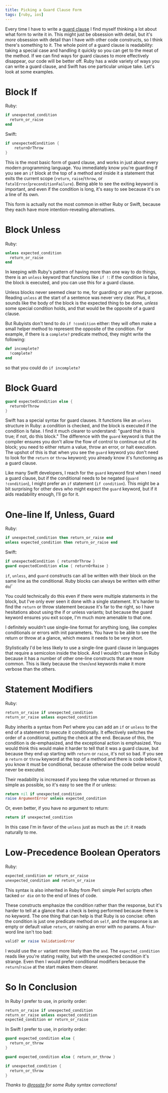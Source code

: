 ```yaml
---
title: Picking a Guard Clause Form
tags: [ruby, ios]
---
```


Every time I have to write a [guard clause](http://wiki.c2.com/?GuardClause) I find myself thinking a lot about what form to write it in. This might just be obsession with detail, but it's _more_ obsession with detail than I have with other code constructs, so I think there's something to it. The whole point of a guard clause is readability: taking a special case and handling it quickly so you can get to the meat of the method. If we can find ways for guard clauses to more effectively disappear, our code will be better off. Ruby has a wide variety of ways you can write a guard clause, and Swift has one particular unique take. Let's look at some examples.

# Block If
Ruby:

```ruby
if unexpected_condition
  return_or_raise
end
```

Swift:

```swift
if unexpectedCondition {
    returnOrThrow
}
```

This is the most basic form of guard clause, and works in just about every modern programming language. You immediately know you're guarding if you see an `if` block at the top of a method and inside it a statement that exits the current scope (`return`, `raise`/`throw`, or `fatalError`/`preconditionFailure`). Being able to see the exiting keyword is important, and even if the condition is long, it's easy to see because it's on a line of its own.

This form is actually not the most common in either Ruby or Swift, because they each have more intention-revealing alternatives.

# Block Unless

Ruby:

```ruby
unless expected_condition
  return_or_raise
end
```

In keeping with Ruby's pattern of having more than one way to do things, there is an `unless` keyword that functions like `if !`: if the condition is false, the block is executed, and you can use this for a guard clause.

Unless blocks never seemed clear to me, for guarding or any other purpose. Reading `unless` at the start of a sentence was never very clear. Plus, it sounds like the body of the block is the expected thing to be done, *unless* some special condition holds, and that would be the opposite of a guard clause.

But Rubyists don't tend to do `if !condition` either: they will often make a small helper method to represent the opposite of the condition. For example, if there is a `complete?` predicate method, they might write the following:

```ruby
def incomplete?
  !complete?
end
```

so that you could do `if incomplete?`

# Block Guard

```swift
guard expectedCondition else {
  returnOrThrow
}
```

Swift has a special syntax for guard clauses. It functions like an `unless` structure in Ruby: a condition is checked, and the block is executed if the condition is false. I find it much clearer to understand: "guard that this is true; if not, do this block." The difference with the `guard` keyword is that the compiler ensures you don't allow the flow of control to continue out of its block; you need to either return a value, throw an error, or halt execution. The upshot of this is that when you see the `guard` keyword you don't need to look for the `return` or `throw` keyword; you already know it's functioning as a guard clause.

Like many Swift developers, I reach for the `guard` keyword first when I need a guard clause, but if the conditional needs to be negated (`guard !condition`), I might prefer an `if` statement (`if condition`). This might be a bit surprising for other devs who might expect the `guard` keyword, but if it aids readability enough, I'll go for it.

# One-line If, Unless, Guard

Ruby:

```ruby
if unexpected_condition then return_or_raise end
unless expected_condition then return_or_raise end
```

Swift:

```swift
if unexpectedCondition { returnOrThrow }
guard expectedCondition else { returnOrRaise }
```

`if`, `unless`, and `guard` constructs can all be written with their block on the same line as the conditional. Ruby blocks can always be written with either `do`/`

You could technically do this even if there were multiple statements in the block, but I've only ever seen it done with a single statement. It's harder to find the `return` or throw statement because it's far to the right, so I have hesitations about using the if or unless variants; but because the guard keyword ensures you exit scope, I'm much more amenable to that one.

I definitely wouldn't use single-line format for anything long, like complex conditionals or errors with init parameters. You have to be able to see the return or throw at a glance, which means it needs to be very short.

Stylistically I'd be less likely to use a single-line guard clause in languages that require a semicolon inside the block. And I wouldn't use these in Ruby because it has a number of other one-line constructs that are more common. This is likely because the `then`/`end` keywords make it more verbose than the others.

# Statement Modifiers

Ruby:

```ruby
return_or_raise if unexpected_condition
return_or_raise unless expected_condition
```

Ruby inherits a syntax from Perl where you can add an `if` or `unless` to the end of a statement to execute it conditionally. It effectively switches the order of a conditional, putting the check at the end. Because of this, the condition is de-emphasized, and the exceptional action is emphasized. You would think this would make it harder to tell that it was a guard clause, but because they end up starting with `return` or `raise`, it's not so bad. If you see a `return` or `throw` keyword at the top of a method and there is code below it, you know it must be conditional, because otherwise the code below would never be executed.

Their readability is increased if you keep the value returned or thrown as simple as possible, so it's easy to see the if or unless:

```ruby
return nil if unexpected_condition
raise ArgumentError unless expected_condition
```

Or, even better, if you have no argument to return:

```ruby
return if unexpected_condition
```

In this case I'm in favor of the `unless` just as much as the `if`: it reads naturally to me.

# Low-Precedence Boolean Operators

Ruby:

```ruby
expected_condition or return_or_raise
unexpected_condition and return_or_raise
```

This syntax is also inherited in Ruby from Perl: simple Perl scripts often tacked `or die` on to the end of lines of code.

These constructs emphasize the condition rather than the response, but it's harder to tell at a glance that a check is being performed because there is no keyword. The one thing that can help is that Ruby is so concise: often the condition is just one predicate method on `self`, and the response is an empty or default value `return`, or raising an error with no params. A four-word line isn't too bad:

```ruby
valid? or raise ValidationError
```

I would use the `or` variant more likely than the `and`. The `expected_condition` reads like you're stating reality, but with the unexpected condition it's strange. Even then I would prefer conditional modifiers because the `return`/`raise` at the start makes them clearer.

# So In Conclusion

In Ruby I prefer to use, in priority order:

```ruby
return_or_raise if unexpected_condition
return_or_raise unless expected_condition
expected_condition or return_or_raise
```

In Swift I prefer to use, in priority order:

```swift
guard expected_condition else {
  return_or_throw
}

guard expected_condition else { return_or_throw }

if unexpected_condition {
  return_or_throw
}
```

_Thanks to [@rossta](https://twitter.com/rossta) for some Ruby syntax corrections!_
